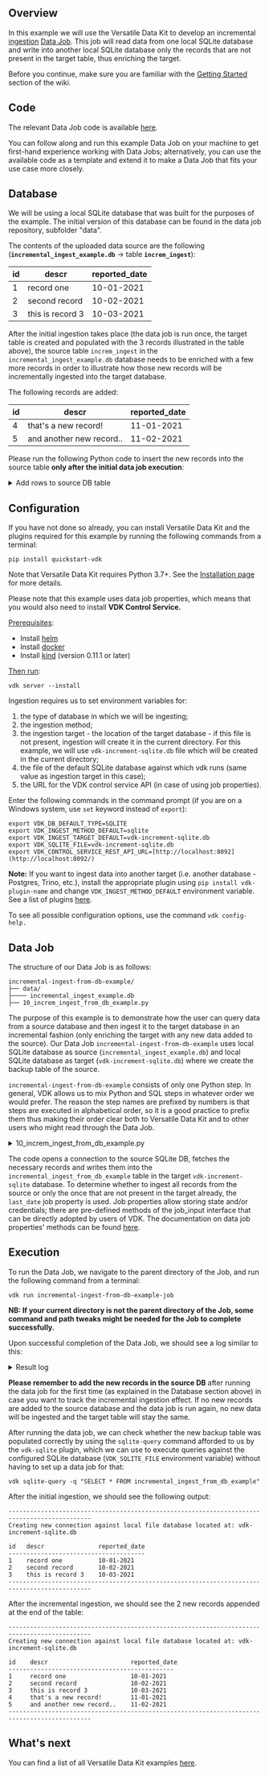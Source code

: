 Overview
--------

In this example we will use the Versatile Data Kit to develop an incremental [ingestion](https://github.com/vmware/versatile-data-kit/blob/main/projects/vdk-core/src/vdk/api/job_input.py#L90) [Data Job](https://github.com/vmware/versatile-data-kit/wiki/dictionary#data-job). This job will read data from one local SQLite database and write into another local SQLite database only the records that are not present in the target table, thus enriching the target.

Before you continue, make sure you are familiar with the [Getting Started](https://github.com/vmware/versatile-data-kit/wiki/Getting-Started) section of the wiki.

Code
----

The relevant Data Job code is available [here](https://github.com/vmware/versatile-data-kit/tree/main/examples).

You can follow along and run this example Data Job on your machine to get first-hand experience working with Data Jobs; alternatively, you can use the available code as a template and extend it to make a Data Job that fits your use case more closely.

Database
--------

We will be using a local SQLite database that was built for the purposes of the example. The initial version of this database can be found in the data job repository, subfolder "data".

The contents of the uploaded data source are the following (**`incremental_ingest_example.db`** → table **`increm_ingest`**):

| id | descr | reported_date |
| --- | --- | --- |
| 1 | record one | 10-01-2021 |
| 2 | second record | 10-02-2021 |
| 3 | this is record 3 | 10-03-2021 |

After the initial ingestion takes place (the data job is run once, the target table is created and populated with the 3 records illustrated in the table above), the source table `increm_ingest` in the `incremental_ingest_example.db` database needs to be enriched with a few more records in order to illustrate how those new records will be incrementally ingested into the target database.

The following records are added:

| id | descr | reported_date |
| --- | --- | --- |
| 4 | that's a new record! | 11-01-2021 |
| 5 | and another new record.. | 11-02-2021 |

Please run the following Python code to insert the new records into the source table **only after the initial data job execution**:

<details>
  <summary>Add rows to source DB table</summary> 

```py
import sqlite3

# Create DB connection
con = sqlite3.connect(r'data/incremental_ingest_example.db')
# Create a cursor for the connection
cursor = con.cursor()

# Insert rows of data
data = [
    (4, "that's a new record!", '11-01-2021'),
    (5, "and another new record..", '11-02-2021')
]
cursor.executemany(
    """
    INSERT INTO increm_ingest 
    VALUES (?, ?, ?)
    """,
    data
)

# Check insertion
cursor.execute("select * from increm_ingest;")
print(cursor.fetchall())

# Save (commit) the changes
con.commit()

# Close the connection
con.close()
```
</details>

Configuration
-------------

If you have not done so already, you can install Versatile Data Kit and the plugins required for this example by running the following commands from a terminal:
```console
pip install quickstart-vdk
```
Note that Versatile Data Kit requires Python 3.7+. See the [Installation page](https://github.com/vmware/versatile-data-kit/wiki/Installation#install-sdk) for more details.

  

Please note that this example uses data job properties, which means that you would also need to install **VDK Control Service.**

<ins>Prerequisites</ins>:

*   Install [helm](https://helm.sh/docs/intro/install)
*   Install [docker](https://docs.docker.com/get-docker)
*   Install [kind](https://kind.sigs.k8s.io/docs/user/quick-start/#installation) (version 0.11.1 or later)

<ins>Then run</ins>:
```console
vdk server --install 
```

Ingestion requires us to set environment variables for:

1.  the type of database in which we will be ingesting;
2.  the ingestion method;
3.  the ingestion target - the location of the target database - if this file is not present, ingestion will create it in the current directory. For this example, we will use `vdk-increment-sqlite.db` file which will be created in the current directory;
4.  the file of the default SQLite database against which vdk runs (same value as ingestion target in this case);
5.  the URL for the VDK control service API (in case of using job properties).

Enter the following commands in the command prompt (if you are on a Windows system, use `set` keyword instead of `export`):
```console
export VDK_DB_DEFAULT_TYPE=SQLITE
export VDK_INGEST_METHOD_DEFAULT=sqlite
export VDK_INGEST_TARGET_DEFAULT=vdk-increment-sqlite.db
export VDK_SQLITE_FILE=vdk-increment-sqlite.db  
export VDK_CONTROL_SERVICE_REST_API_URL=[http://localhost:8092](http://localhost:8092/)
```
**Note:** If you want to ingest data into another target (i.e. another database - Postgres, Trino, etc.), install the appropriate plugin using `pip install vdk-plugin-name` and change `VDK_INGEST_METHOD_DEFAULT` environment variable. See a list of plugins [here](https://github.com/vmware/versatile-data-kit/tree/main/projects/vdk-plugins).

To see all possible configuration options, use the command `vdk config-help.`

Data Job
--------

The structure of our Data Job is as follows:

```
incremental-ingest-from-db-example/
├── data/ 
├──── incremental_ingest_example.db
├── 10_increm_ingest_from_db_example.py
```

The purpose of this example is to demonstrate how the user can query data from a source database and then ingest it to the target database in an incremental fashion (only enriching the target with any new data added to the source). Our Data Job `incremental-ingest-from-db-example` uses local SQLite database as source (`incremental_ingest_example.db`) and local SQLite database as target (`vdk-increment-sqlite.db`) where we create the backup table of the source.

`incremental-ingest-from-db-example` consists of only one Python step. In general, VDK allows us to mix Python and SQL steps in whatever order we would prefer. The reason the step names are prefixed by numbers is that steps are executed in alphabetical order, so it is a good practice to prefix them thus making their order clear both to Versatile Data Kit and to other users who might read through the Data Job.

<details>
  <summary>10_increm_ingest_from_db_example.py</summary>

```py
import os
import pathlib
import sqlite3
from vdk.api.job_input import IJobInput


def run(job_input: IJobInput):

    # Get last_date property/parameter:
    #  - if the target table already exists, take the property value already stored in the DJ from the previous run
    #  - if the target table does not exist, set last_date to 01-01-1900 in order to fetch all rows
    last_date = job_input.get_property("last_date", '01-01-1900')

    # Connect to sqlite local db
    os.chdir(pathlib.Path(__file__).parent.absolute())
    with sqlite3.connect('data/incremental_ingest_example.db') as db_connection:

        # Create a cursor object
        cursor = db_connection.cursor()

        # Select the needed records from the source table using a sqlite query parameter
        cursor.execute(
            f"""
            SELECT * FROM increm_ingest
            WHERE reported_date > '{last_date}' 
            ORDER BY reported_date
            """
        )
        data = cursor.fetchall()
        
        # If any data is returned from the query, send the fetched records for ingestion
        if len(data) > 0:
            job_input.send_tabular_data_for_ingestion(
                data,
                column_names=[column_info[0] for column_info in cursor.description],
                destination_table="incremental_ingest_from_db_example"
            )

            # Reset the last_date property value to the latest date in the source db table
            job_input.set_all_properties(
                {
                    "last_date": max([x[2] for x in data])
                }
            )

        print(f"Success! {len(data)} rows were inserted.")
```
</details>

The code opens a connection to the source SQLite DB, fetches the necessary records and writes them into the `incremental_ingest_from_db_example` table in the target `vdk-increment-sqlite` database. To determine whether to ingest all records from the source or only the once that are not present in the target already, the `last_date` job property is used. Job properties allow storing state and/or credentials; there are pre-defined methods of the job_input interface that can be directly adopted by users of VDK. The documentation on data job properties' methods can be found [here](https://github.com/vmware/versatile-data-kit/blob/246008c8fffcac173b6ac3f434814acb6faf16a7/projects/vdk-core/src/vdk/api/job_input.py#L11).

Execution
---------

To run the Data Job, we navigate to the parent directory of the Job, and run the following command from a terminal:

```console
vdk run incremental-ingest-from-db-example-job
```

**NB: If your current directory is not the parent directory of the Job, some command and path tweaks might be needed for the Job to complete successfully.**

Upon successful completion of the Data Job, we should see a log similar to this:

<details>
  <summary>Result log</summary>

```console
2021-12-13 15:54:07,047=1639403647[VDK] incremental-ingest-from-db-example [INFO ] vdk.internal.builtin_plugins.r           cli_run.py:66   run_job         [OpId:26b1a9e4-4b93-4f96-a223-f2bb210256e5-1639403644-376e6]- Data Job execution summary: {
  "data_job_name": "incremental-ingest-from-db-example",
  "execution_id": "26b1a9e4-4b93-4f96-a223-f2bb210256e5-1639403644",
  "start_time": "2021-12-13T13:54:04.462304",
  "end_time": "2021-12-13T13:54:05.030316",
  "status": "success",
  "steps_list": [
    {
      "name": "10_increm_ingest_from_db_example.py",
      "type": "python",
      "start_time": "2021-12-13T13:54:04.462304",
      "end_time": "2021-12-13T13:54:05.030316",
      "status": "success",
      "details": null,
      "exception": null
    }
  ],
  "exception": null
}
```
</details>

**Please remember to add the new records in the source DB** after running the data job for the first time (as explained in the Database section above) in case you want to track the incremental ingestion effect. If no new records are added to the source database and the data job is run again, no new data will be ingested and the target table will stay the same. 

After running the data job, we can check whether the new backup table was populated correctly by using the `sqlite-query` command afforded to us by the `vdk-sqlite` plugin, which we can use to execute queries against the configured SQLite database (`VDK_SQLITE_FILE` environment variable) without having to set up a data job for that:

```
vdk sqlite-query -q "SELECT * FROM incremental_ingest_from_db_example"
```

After the initial ingestion, we should see the following output:

```
---------------------------------------------------------------------------------------------
Creating new connection against local file database located at: vdk-increment-sqlite.db

id   descr               reported_date
--------------------------------------
1    record one          10-01-2021
2    second record       10-02-2021
3    this is record 3    10-03-2021
---------------------------------------------------------------------------------------------
```

After the incremental ingestion, we should see the 2 new records appended at the end of the table:

```
---------------------------------------------------------------------------------------------
Creating new connection against local file database located at: vdk-increment-sqlite.db   

id    descr                       reported_date   
----------------------------------------------   
1     record one                  10-01-2021   
2     second record               10-02-2021   
3     this is record 3            10-03-2021   
4     that's a new record!        11-01-2021   
5     and another new record..    11-02-2021
---------------------------------------------------------------------------------------------
```

What's next
-----------

You can find a list of all Versatile Data Kit examples [here](https://github.com/vmware/versatile-data-kit/wiki/Examples).